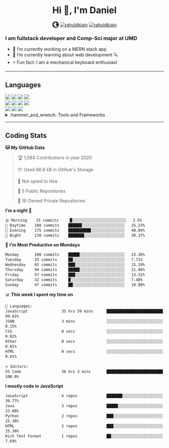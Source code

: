 <h1 align="center">Hi 👋, I'm Daniel</h1>
<p align="center">
<a href=https://drowe.dev target="blank"><img align="center" src=https://raw.githubusercontent.com/iconic/open-iconic/master/svg/globe.svg alt="rahuldkjain" height="20" width="20" /></a>
<a href=https://linkedin.com/in/rahuldkjain target="blank"><img align="center" src=https://cdn.jsdelivr.net/npm/simple-icons@3.0.1/icons/linkedin.svg alt="rahuldkjain" height="20" width="20" /></a>
<a href=https://instagram.com/drowes target="blank"><img align="center" src=https://cdn.jsdelivr.net/npm/simple-icons@3.0.1/icons/instagram.svg alt="rahuldkjain" height="20" width="20" /></a>
</p>

### I am fullstack developer and Comp-Sci major at UMD

- 🔭 I’m currently working on a MERN stack app
- 🌱 I’m currently learning about web development 🔍
- ⚡ Fun fact: I am a mechanical keyboard enthusiast

---

## Languages

<div>
<img src="https://img.shields.io/badge/javascript%20-%23323330.svg?&style=for-the-badge&logo=javascript&logoColor=%23F7DF1E"/>
<img src="https://img.shields.io/badge/typescript%20-%23007ACC.svg?&style=for-the-badge&logo=typescript&logoColor=white"/>
<img src="https://img.shields.io/badge/html5%20-%23E34F26.svg?&style=for-the-badge&logo=html5&logoColor=white"/>
<img src="https://img.shields.io/badge/css3%20-%231572B6.svg?&style=for-the-badge&logo=css3&logoColor=white"/>
<br>
<img src="https://img.shields.io/badge/python%20-%2314354C.svg?&style=for-the-badge&logo=python&logoColor=white"/>
<img src="https://img.shields.io/badge/java-%23ED8B00.svg?&style=for-the-badge&logo=java&logoColor=white"/>
<img src="https://img.shields.io/badge/ruby-%23CC342D.svg?&style=for-the-badge&logo=ruby&logoColor=white"/>
<img src="https://img.shields.io/badge/go-%2300ADD8.svg?&style=for-the-badge&logo=go&logoColor=white"/>
<br>
<img src="https://img.shields.io/badge/c%20-%2300599C.svg?&style=for-the-badge&logo=c&logoColor=white"/>
<img src="https://img.shields.io/badge/c++%20-%2300599C.svg?&style=for-the-badge&logo=c%2B%2B&ogoColor=white"/>
<img src="https://img.shields.io/badge/ocaml%20-%23EC6813.svg?&style=for-the-badge&logo=ocaml&logoColor=white"/>
</div>

<details>
    <summary>:hammer_and_wrench: Tools and Frameworks</summary>

### Frameworks

<img src="https://img.shields.io/badge/react%20-%2320232a.svg?&style=for-the-badge&logo=react&logoColor=%2361DAFB"/>
<img src="https://img.shields.io/badge/angular%20-%23DD0031.svg?&style=for-the-badge&logo=angular&logoColor=white"/>
<img src="https://img.shields.io/badge/express.js%20-%23404d59.svg?&style=for-the-badge"/>
<br>
<img src="https://img.shields.io/badge/gatsby%20-%23663399.svg?&style=for-the-badge&logo=gatsby&logoColor=white"/>
<img src="https://img.shields.io/badge/material%20ui%20-%230081CB.svg?&style=for-the-badge&logo=material-ui&logoColor=white"/>
<img src="https://img.shields.io/badge/bootstrap%20-%23563D7C.svg?&style=for-the-badge&logo=bootstrap&logoColor=white"/>

### Databases

<img src ="https://img.shields.io/badge/MongoDB-%234ea94b.svg?&style=for-the-badge&logo=mongodb&logoColor=white"/>
<img src="https://img.shields.io/badge/mysql%20-%234479A1.svg?&style=for-the-badge&logo=mysql&logoColor=white"/>

### Deployment

<img src="https://img.shields.io/badge/heroku%20-%23430098.svg?&style=for-the-badge&logo=heroku&logoColor=white"/>
<img src="https://img.shields.io/badge/AWS%20-%23FF9900.svg?&style=for-the-badge&logo=amazon-aws&logoColor=white"/>
<img src="https://img.shields.io/badge/firebase%20-%23FFCA28.svg?&style=for-the-badge&logo=firebase&logoColor=white"/>

### Others

<img src="https://img.shields.io/badge/vscode%20-%23007ACC.svg?&style=for-the-badge&logo=visual%20studio%20code&logoColor=white"/>
<img src="https://img.shields.io/badge/git%20-%23F05033.svg?&style=for-the-badge&logo=git&logoColor=white"/>
<img src="https://img.shields.io/badge/nginx%20-%23009639.svg?&style=for-the-badge&logo=nginx&logoColor=white"/>

</details>

---

## Coding Stats

<!-- [![DanRowe1's github stats](https://github-readme-stats.danrowe1.vercel.app/api?username=DanRowe1&count_private=true&show_icons=true)](https://github.com/anuraghazra/github-readme-stats) -->

<!--START_SECTION:waka-->

**🐱 My GitHub Data**

> 🏆 1,084 Contributions in year 2020
>
> 📦 Used 66.8 kB in GitHub's Storage
>
> 🚫 Not opted to Hire
>
> 📜 5 Public Repositories
>
> 🔑 16 Owned Private Repositories

**I'm a night 🦉**

```text
🌞 Morning    15 commits     █░░░░░░░░░░░░░░░░░░░░░░░░   3.5%
🌆 Daytime    108 commits    ██████░░░░░░░░░░░░░░░░░░░   25.23%
🌃 Evening    175 commits    ██████████░░░░░░░░░░░░░░░   40.89%
🌙 Night      130 commits    ███████░░░░░░░░░░░░░░░░░░   30.37%

```

📅 **I'm Most Productive on Mondays**

```text
Monday       100 commits    █████░░░░░░░░░░░░░░░░░░░░   23.36%
Tuesday      33 commits     ██░░░░░░░░░░░░░░░░░░░░░░░   7.71%
Wednesday    65 commits     ███░░░░░░░░░░░░░░░░░░░░░░   15.19%
Thursday     94 commits     █████░░░░░░░░░░░░░░░░░░░░   21.96%
Friday       57 commits     ███░░░░░░░░░░░░░░░░░░░░░░   13.32%
Saturday     32 commits     █░░░░░░░░░░░░░░░░░░░░░░░░   7.48%
Sunday       47 commits     ██░░░░░░░░░░░░░░░░░░░░░░░   10.98%

```

📊 **This week I spent my time on**

```text
💬 Languages:
JavaScript               35 hrs 59 mins      █████████████████████████   99.81%
JSON                     3 mins              ░░░░░░░░░░░░░░░░░░░░░░░░░   0.15%
CSS                      0 secs              ░░░░░░░░░░░░░░░░░░░░░░░░░   0.02%
Other                    0 secs              ░░░░░░░░░░░░░░░░░░░░░░░░░   0.01%
HTML                     0 secs              ░░░░░░░░░░░░░░░░░░░░░░░░░   0.01%

🔥 Editors:
VS Code                  36 hrs 3 mins       █████████████████████████   100.0%

```

**I mostly code in JavaScript**

```text
JavaScript               4 repos             ███████░░░░░░░░░░░░░░░░░░   30.77%
Java                     3 repos             █████░░░░░░░░░░░░░░░░░░░░   23.08%
Python                   2 repos             ███░░░░░░░░░░░░░░░░░░░░░░   15.38%
HTML                     2 repos             ███░░░░░░░░░░░░░░░░░░░░░░   15.38%
Rich Text Format         1 repos             ██░░░░░░░░░░░░░░░░░░░░░░░   7.69%

```

<!--END_SECTION:waka-->
